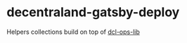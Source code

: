 # decentraland-gatsby-deploy

Helpers collections build on top of [dcl-ops-lib](https://www.npmjs.com/package/dcl-ops-lib)
